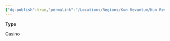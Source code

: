 ```yaml
---
{"dg-publish":true,"permalink":"/Locations/Regions/Kun Revantum/Kun Revantum Settlements/Revantum Nova/Middle Ring/The Crystal Fountain Casino/"}
---
```


**Type**

Casino